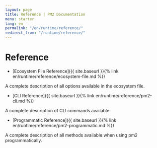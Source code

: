 ```yaml
---
layout: page
title: Reference | PM2 Documentation
menu: starter
lang: en
permalink: "/en/runtime/reference/"
redirect_from: "/runtime/reference/"
---
```


# Reference

- [Ecosystem File Reference]({{ site.baseurl }}{% link en/runtime/reference/ecosystem-file.md %})

A complete description of all options available in the ecosystem file.

- [CLI Reference]({{ site.baseurl }}{% link en/runtime/reference/pm2-cli.md %})

A complete description of CLI commands available.

- [Programmatic Reference]({{ site.baseurl }}{% link en/runtime/reference/pm2-programmatic.md %})

A complete description of all methods available when using pm2 programmatically.
